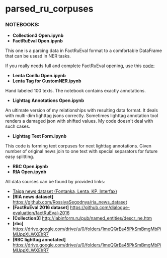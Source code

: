 # parsed_ru_corpuses



### NOTEBOOKS:
* **Collection3 Open.ipynb**
* **FactRuEval Open.ipynb**

This one is a parcing data in FactRuEval format to a comfortable DataFrame that can be usesd in NER tasks.

If you really needs full and complete FactRuEval opening, use this [code:](https://github.com/bond005/deep_ner/blob/master/deep_ner/utils.py)

* **Lenta Conllu Open.ipynb**
* **Lenta Tag for CustomNER.ipynb**

Hand labeled 100 texts. The notebook contains exactly annotations.

* **Lighttag Annotations Open.ipynb**

An ultimate version of my relationships with resulting data format. It deals with multi-dim lighttag jsons correctly.
Sometimes lighttag annotation tool renders a damaged json with shifted values. My code doesn't deal with such cases.


* **Lighttag Text Form.ipynb**

This code is forming text corpuses for next lighttag annotations. Given number of original news join to one text with special separators for future easy splitting.

* **RBC Open.ipynb**
* **RIA Open.ipynb**


All data sourses can be found by provided links:

  * [Taiga news dataset (Fontanka, Lenta, KP, Interfax)](https://tatianashavrina.github.io/taiga_site/downloads)
  * **[RIA news dataset]** <https://github.com/RossiyaSegodnya/ria_news_dataset>
  * **[FactRuEval 2016 dataset]** <https://github.com/dialogue-evaluation/factRuEval-2016>
  * **[Collection3]** <http://labinform.ru/pub/named_entities/descr_ne.htm>
  * **[rbc]** <https://drive.google.com/drive/u/0/folders/1meQQrEa45PkSmBmgMbPiMUppXLWXEhR7>
  * **[RBC lighttag annotated]** <https://drive.google.com/drive/u/0/folders/1meQQrEa45PkSmBmgMbPiMUppXLWXEhR7>
  
